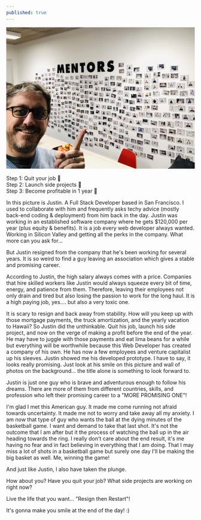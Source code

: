```yaml
---
published: true
---
```

![Side Projects](/images/Mentors.jpeg)

Step 1: Quit your job 👋   
Step 2: Launch side projects 🚀   
Step 3: Become profitable in 1 year 💸

In this picture is Justin. A Full Stack Developer based in San Francisco. 
I used to collaborate with him and frequently asks techy advice (mostly back-end coding & deployment) from him back in the day.
Justin was working in an established software company where he gets $120,000 per year (plus equity & benefits).
It is a job every web developer always wanted. Working in Silicon Valley and getting all the perks in the company. What more can you ask for...

But Justin resigned from the company that he's been working for several years. It is so weird to find a guy leaving an association which gives a  stable and promising career.

According to Justin, the high salary always comes with a price. 
Companies that hire skilled workers like Justin would always squeeze every bit of time, energy, and patience from them. 
Therefore, leaving their employees not only drain and tired but also losing the passion to work for the long haul. 
It is a high paying job, yes.... but also a very toxic one. 

It is scary to resign and back away from stability. How will you keep up with those mortgage payments, the truck amortization, and the yearly vacation to Hawaii? 
So Justin did the unthinkable. Quit his job, launch his side project, and now on the verge of making a profit before the end of the year. 
He may have to juggle with those payments and eat lima beans for a while but everything will be worthwhile because this Web Developer has created a company of his own. 
He has now a few employees and venture capitalist up his sleeves. 
Justin showed me his developed prototype. I have to say, it looks really promising. 
Just look at his smile on this picture and wall of photos on the background...  the title alone is something to look forward to.

Justin is just one guy who is brave and adventurous enough to follow his dreams. 
There are more of them from different countries, skills, and profession who left their promising career to a "MORE PROMISING ONE"!

I'm glad I met this American guy. It made me come running not afraid towards uncertainty. 
It made me not to worry and take away all my anxiety.
I am now that type of guy who wants the ball at the dying minutes of the basketball game. I want and demand to take that last shot.
It's not the outcome that I am after but it the process of watching the ball up in the air heading towards the ring. 
I really don't care about the end result, it's me having no fear and in fact believing in everything that I am doing. 
That I may miss a lot of shots in a basketball game but surely one day I'll be making the big basket as well. Me, winning the game!

And just like Justin, I also have taken the plunge.

How about you? 
Have you quit your job? What side projects are working on right now? 

Live the life that you want... "Resign then Restart"! 

It's gonna make you smile at the end of the day!   :)
 




